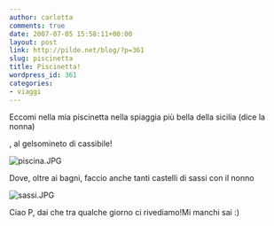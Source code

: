 ```yaml
---
author: carlotta
comments: true
date: 2007-07-05 15:58:11+00:00
layout: post
link: http://pilde.net/blog/?p=361
slug: piscinetta
title: Piscinetta!
wordpress_id: 361
categories:
- viaggi
---
```


Eccomi nella mia piscinetta nella spiaggia più bella della sicilia (dice la nonna)


, al gelsomineto di cassibile!

![piscina.JPG](http://pilde.net/blog/wp-content/uploads/2007/07/piscina.JPG)




Dove, oltre ai bagni, faccio anche tanti castelli di sassi con il nonno

![sassi.JPG](http://pilde.net/blog/wp-content/uploads/2007/07/sassi.JPG)




Ciao P, dai che tra qualche giorno ci rivediamo!Mi manchi sai :)



